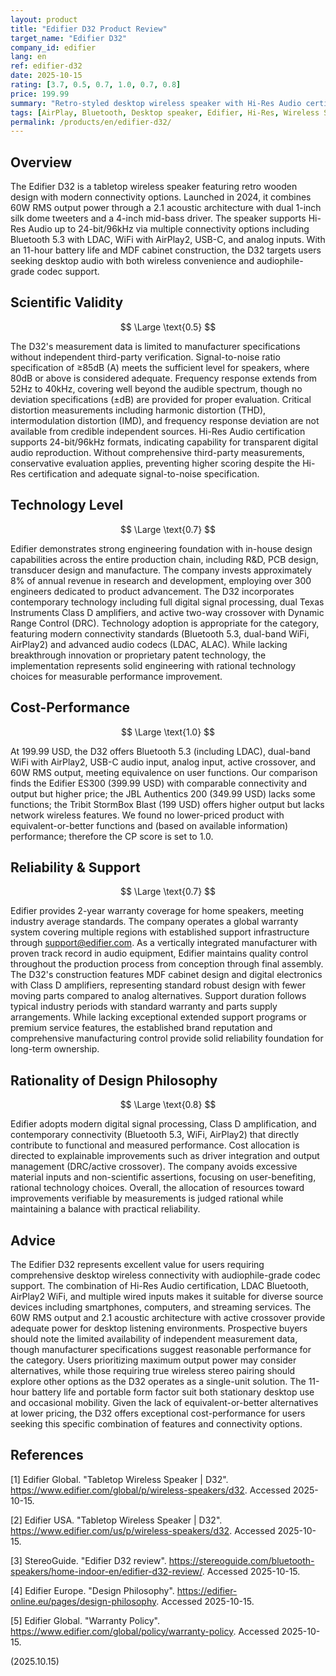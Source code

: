 ```yaml
---
layout: product
title: "Edifier D32 Product Review"
target_name: "Edifier D32"
company_id: edifier
lang: en
ref: edifier-d32
date: 2025-10-15
rating: [3.7, 0.5, 0.7, 1.0, 0.7, 0.8]
price: 199.99
summary: "Retro-styled desktop wireless speaker with Hi-Res Audio certification and comprehensive connectivity, offering excellent value in its category."
tags: [AirPlay, Bluetooth, Desktop speaker, Edifier, Hi-Res, Wireless Speaker]
permalink: /products/en/edifier-d32/
---
```

## Overview

The Edifier D32 is a tabletop wireless speaker featuring retro wooden design with modern connectivity options. Launched in 2024, it combines 60W RMS output power through a 2.1 acoustic architecture with dual 1-inch silk dome tweeters and a 4-inch mid-bass driver. The speaker supports Hi-Res Audio up to 24-bit/96kHz via multiple connectivity options including Bluetooth 5.3 with LDAC, WiFi with AirPlay2, USB-C, and analog inputs. With an 11-hour battery life and MDF cabinet construction, the D32 targets users seeking desktop audio with both wireless convenience and audiophile-grade codec support.

## Scientific Validity

$$ \Large \text{0.5} $$

The D32's measurement data is limited to manufacturer specifications without independent third-party verification. Signal-to-noise ratio specification of ≥85dB (A) meets the sufficient level for speakers, where 80dB or above is considered adequate. Frequency response extends from 52Hz to 40kHz, covering well beyond the audible spectrum, though no deviation specifications (±dB) are provided for proper evaluation. Critical distortion measurements including harmonic distortion (THD), intermodulation distortion (IMD), and frequency response deviation are not available from credible independent sources. Hi-Res Audio certification supports 24-bit/96kHz formats, indicating capability for transparent digital audio reproduction. Without comprehensive third-party measurements, conservative evaluation applies, preventing higher scoring despite the Hi-Res certification and adequate signal-to-noise specification.

## Technology Level

$$ \Large \text{0.7} $$

Edifier demonstrates strong engineering foundation with in-house design capabilities across the entire production chain, including R&D, PCB design, transducer design and manufacture. The company invests approximately 8% of annual revenue in research and development, employing over 300 engineers dedicated to product advancement. The D32 incorporates contemporary technology including full digital signal processing, dual Texas Instruments Class D amplifiers, and active two-way crossover with Dynamic Range Control (DRC). Technology adoption is appropriate for the category, featuring modern connectivity standards (Bluetooth 5.3, dual-band WiFi, AirPlay2) and advanced audio codecs (LDAC, ALAC). While lacking breakthrough innovation or proprietary patent technology, the implementation represents solid engineering with rational technology choices for measurable performance improvement.

## Cost-Performance

$$ \Large \text{1.0} $$

At 199.99 USD, the D32 offers Bluetooth 5.3 (including LDAC), dual-band WiFi with AirPlay2, USB-C audio input, analog input, active crossover, and 60W RMS output, meeting equivalence on user functions. Our comparison finds the Edifier ES300 (399.99 USD) with comparable connectivity and output but higher price; the JBL Authentics 200 (349.99 USD) lacks some functions; the Tribit StormBox Blast (199 USD) offers higher output but lacks network wireless features. We found no lower-priced product with equivalent-or-better functions and (based on available information) performance; therefore the CP score is set to 1.0.

## Reliability & Support

$$ \Large \text{0.7} $$

Edifier provides 2-year warranty coverage for home speakers, meeting industry average standards. The company operates a global warranty system covering multiple regions with established support infrastructure through support@edifier.com. As a vertically integrated manufacturer with proven track record in audio equipment, Edifier maintains quality control throughout the production process from conception through final assembly. The D32's construction features MDF cabinet design and digital electronics with Class D amplifiers, representing standard robust design with fewer moving parts compared to analog alternatives. Support duration follows typical industry periods with standard warranty and parts supply arrangements. While lacking exceptional extended support programs or premium service features, the established brand reputation and comprehensive manufacturing control provide solid reliability foundation for long-term ownership.

## Rationality of Design Philosophy

$$ \Large \text{0.8} $$

Edifier adopts modern digital signal processing, Class D amplification, and contemporary connectivity (Bluetooth 5.3, WiFi, AirPlay2) that directly contribute to functional and measured performance. Cost allocation is directed to explainable improvements such as driver integration and output management (DRC/active crossover). The company avoids excessive material inputs and non-scientific assertions, focusing on user-benefiting, rational technology choices. Overall, the allocation of resources toward improvements verifiable by measurements is judged rational while maintaining a balance with practical reliability.

## Advice

The Edifier D32 represents excellent value for users requiring comprehensive desktop wireless connectivity with audiophile-grade codec support. The combination of Hi-Res Audio certification, LDAC Bluetooth, AirPlay2 WiFi, and multiple wired inputs makes it suitable for diverse source devices including smartphones, computers, and streaming services. The 60W RMS output and 2.1 acoustic architecture with active crossover provide adequate power for desktop listening environments. Prospective buyers should note the limited availability of independent measurement data, though manufacturer specifications suggest reasonable performance for the category. Users prioritizing maximum output power may consider alternatives, while those requiring true wireless stereo pairing should explore other options as the D32 operates as a single-unit solution. The 11-hour battery life and portable form factor suit both stationary desktop use and occasional mobility. Given the lack of equivalent-or-better alternatives at lower pricing, the D32 offers exceptional cost-performance for users seeking this specific combination of features and connectivity options.

## References

[1] Edifier Global. "Tabletop Wireless Speaker | D32". https://www.edifier.com/global/p/wireless-speakers/d32. Accessed 2025-10-15.

[2] Edifier USA. "Tabletop Wireless Speaker | D32". https://www.edifier.com/us/p/wireless-speakers/d32. Accessed 2025-10-15.

[3] StereoGuide. "Edifier D32 review". https://stereoguide.com/bluetooth-speakers/home-indoor-en/edifier-d32-review/. Accessed 2025-10-15.

[4] Edifier Europe. "Design Philosophy". https://edifier-online.eu/pages/design-philosophy. Accessed 2025-10-15.

[5] Edifier Global. "Warranty Policy". https://www.edifier.com/global/policy/warranty-policy. Accessed 2025-10-15.

(2025.10.15)